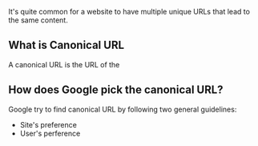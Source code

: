 It's quite common for a website to have multiple unique URLs
that lead to the same content.

## What is Canonical URL

A canonical URL is the URL of the

## How does Google pick the canonical URL?

Google try to find canonical URL by following two general guidelines:

- Site's preference
- User's perference
